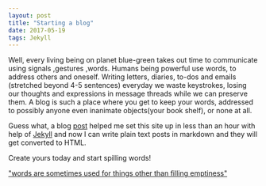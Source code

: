 ```yaml
---
layout: post
title: "Starting a blog"
date: 2017-05-19
tags: Jekyll
---
```


Well, every living being on planet blue-green takes out time to communicate using signals ,gestures ,words. Humans being powerful
use words, to address others and oneself. Writing letters, diaries, to-dos and emails (stretched beyond 4-5 sentences) 
everyday we waste keystrokes, losing our thoughts and expressions in message threads while we can preserve them. 
A blog is such a place where you get to keep your words, addressed to possibly anyone even inanimate objects(your book shelf), or none at all. 


Guess what, a blog [post](http://jmcglone.com/guides/github-pages/) helped me set this site up in less 
than an hour with help of [Jekyll](http://jekyllrb.com) and now I can write plain text posts 
in markdown and they will get converted to HTML.

Create yours today and start spilling words!

["words are sometimes used for things other than filling emptiness"](http://www.kaysarahsera.com/videos)

